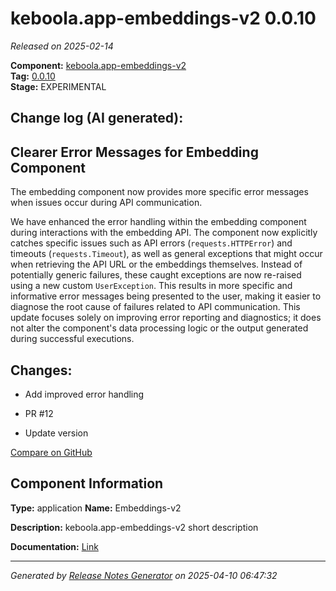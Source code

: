 #  keboola.app-embeddings-v2 0.0.10

_Released on 2025-02-14_

**Component:** [keboola.app-embeddings-v2](https://github.com/keboola/component-embeddings-v2)  
**Tag:** [0.0.10](https://github.com/keboola/component-embeddings-v2/releases/tag/0.0.10)  
**Stage:** EXPERIMENTAL


## Change log (AI generated):
## Clearer Error Messages for Embedding Component
The embedding component now provides more specific error messages when issues occur during API communication.

We have enhanced the error handling within the embedding component during interactions with the embedding API.
The component now explicitly catches specific issues such as API errors (`requests.HTTPError`) and timeouts (`requests.Timeout`), as well as general exceptions that might occur when retrieving the API URL or the embeddings themselves.
Instead of potentially generic failures, these caught exceptions are now re-raised using a new custom `UserException`. This results in more specific and informative error messages being presented to the user, making it easier to diagnose the root cause of failures related to API communication.
This update focuses solely on improving error reporting and diagnostics; it does not alter the component's data processing logic or the output generated during successful executions.



## Changes:



- Add improved error handling 






- PR #12 




- Update version 



[Compare on GitHub](https://github.com/keboola/component-embeddings-v2/compare/0.0.9...0.0.10)



## Component Information
**Type:** application
**Name:** Embeddings-v2

**Description:** keboola.app-embeddings-v2 short description


**Documentation:** [Link](https://github.com/keboola/component-embeddings-v2/blob/master/README.md)



---
_Generated by [Release Notes Generator](https://github.com/keboola/release-notes-generator)
on 2025-04-10 06:47:32_